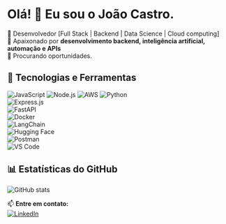 # Olá! 👋 Eu sou o João Castro.  

🔹 Desenvolvedor [Full Stack | Backend | Data Science | Cloud computing]   
🔹 Apaixonado por **desenvolvimento backend, inteligência artificial, automação e APIs**  
🔹 Procurando oportunidades.

## 🚀 Tecnologias e Ferramentas
![JavaScript](https://img.shields.io/badge/-JavaScript-F7DF1E?style=flat&logo=javascript&logoColor=black)
![Node.js](https://img.shields.io/badge/-Node.js-339933?style=flat&logo=node.js&logoColor=white)
![AWS](https://img.shields.io/badge/-AWS-232F3E?style=flat&logo=amazon-aws)
![Python](https://img.shields.io/badge/-Python-3776AB?style=flat&logo=python&logoColor=white)  
![Express.js](https://img.shields.io/badge/-Express.js-000000?style=flat&logo=express&logoColor=white)  
![FastAPI](https://img.shields.io/badge/-FastAPI-009688?style=flat&logo=fastapi&logoColor=white)  
![Docker](https://img.shields.io/badge/-Docker-2496ED?style=flat&logo=docker&logoColor=white)  
![LangChain](https://img.shields.io/badge/-LangChain-FFD700?style=flat)  
![Hugging Face](https://img.shields.io/badge/-HuggingFace-FFDD00?style=flat&logo=huggingface&logoColor=black)  
![Postman](https://img.shields.io/badge/-Postman-FF6C37?style=flat&logo=postman&logoColor=white)  
![VS Code](https://img.shields.io/badge/-VSCode-007ACC?style=flat&logo=visual-studio-code&logoColor=white)  

## 📊 Estatísticas do GitHub  
![GitHub stats](https://github-readme-stats.vercel.app/api?username=joaocastro95&show_icons=true&theme=dark) 

📫 **Entre em contato:**  
[![LinkedIn](https://img.shields.io/badge/LinkedIn-Profile-blue?logo=linkedin)](https://www.linkedin.com/in/jo%C3%A3o-victor-oliveira-de-castro-902596202/)
